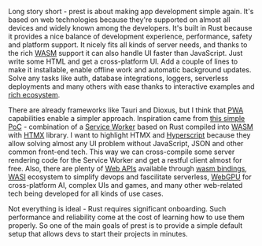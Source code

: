 Long story short - prest is about making app development simple again. It's based on web technologies because they're supported on almost all devices and widely known among the developers. It's built in Rust because it provides a nice balance of development experience, performance, safety and platform support. It nicely fits all kinds of server needs, and thanks to the rich [WASM](https://webassembly.org/) support it can also handle UI faster than JavaScript. Just write some HTML and get a cross-platform UI. Add a couple of lines to make it installable, enable offline work and automatic background updates. Solve any tasks like auth, database integrations, loggers, serverless deployments and many others with ease thanks to interactive examples and [rich ecosystem](https://edezhic.medium.com/reliable-software-engineering-with-rust-5bb4553b5d54).

There are already frameworks like Tauri and Dioxus, but I think that [PWA](https://web.dev/what-are-pwas/) capabilities enable a simpler approach. Inspiration came from [this simple PoC](https://github.com/richardanaya/wasm-service) - combination of a [Service Worker](https://developer.mozilla.org/en-US/docs/Web/API/Service_Worker_API) based on Rust compiled into [WASM](https://webassembly.org/) with [HTMX](https://htmx.org/) library. I want to highlight HTMX and [Hyperscript](https://hyperscript.org/) because they allow solving almost any UI problem without JavaScript, JSON and other common front-end tech. This way we can cross-compile some server rendering code for the Service Worker and get a restful client almost for free. Also, there are plenty of [Web APIs](https://fugu-tracker.web.app/) available through [wasm bindings](https://github.com/rustwasm/wasm-bindgen), [WASI](https://github.com/bytecodealliance/wasmtime/blob/main/docs/WASI-intro.md) ecosystem to simplify devops and fascilitate serverless, [WebGPU](https://developer.chrome.com/blog/webgpu-io2023/) for cross-platform AI, complex UIs and games, and many other web-related tech being developed for all kinds of use cases.

Not everything is ideal - Rust requires significant onboarding. Such performance and reliability come at the cost of learning how to use them properly. So one of the main goals of prest is to provide a simple default setup that allows devs to start their projects in minutes.
